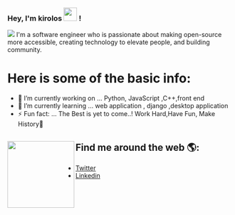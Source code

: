 ### Hey, I'm kirolos <img src="https://media.giphy.com/media/hvRJCLFzcasrR4ia7z/giphy.gif" width="30px"> !

 <img src="https://github.com/keroo-adel/keroo-adel/blob/main/keroo.png">
I'm a software engineer who is passionate about making open-source more accessible, creating technology to elevate people, and building community. 

# Here is some of the basic info:
- 🔭 I’m currently working on ... Python, JavaScript ,C++,front end
- 🌱 I’m currently learning ... web application , django ,desktop application 
- ⚡ Fun fact: ... The Best is yet to come..! Work Hard,Have Fun, Make History💪

## Find me around the web 🌎:<img align="left" width="150" height="150" src="https://octodex.github.com/images/red-polo.png?raw=true">
-  <a href="https://twitter.com/AdelKerelos">Twitter</a> 
-  <a href="https://www.linkedin.com/in/keroo-adel-374824198/">Linkedin</a> 

